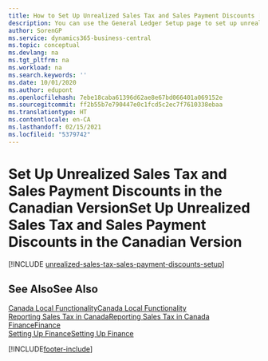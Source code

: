 ```yaml
---
title: How to Set Up Unrealized Sales Tax and Sales Payment Discounts [CA]
description: You can use the General Ledger Setup page to set up unrealized sales tax in the Canadian version. You can also set up maximum correction tax amounts so that you can limit the tax correction amounts that are entered for sales and purchases. This allows you to overwrite the calculated tax when there are rounding differences between what is calculated on the purchase order, and what is calculated on the purchase invoice from the vendor.
author: SorenGP
ms.service: dynamics365-business-central
ms.topic: conceptual
ms.devlang: na
ms.tgt_pltfrm: na
ms.workload: na
ms.search.keywords: ''
ms.date: 10/01/2020
ms.author: edupont
ms.openlocfilehash: 7ebe18caba61396d62ae8e67bd066401a069152e
ms.sourcegitcommit: ff2b55b7e790447e0c1fcd5c2ec7f7610338ebaa
ms.translationtype: HT
ms.contentlocale: en-CA
ms.lasthandoff: 02/15/2021
ms.locfileid: "5379742"
---
```

# <a name="set-up-unrealized-sales-tax-and-sales-payment-discounts-in-the-canadian-version"></a><span data-ttu-id="35d21-105">Set Up Unrealized Sales Tax and Sales Payment Discounts in the Canadian Version</span><span class="sxs-lookup"><span data-stu-id="35d21-105">Set Up Unrealized Sales Tax and Sales Payment Discounts in the Canadian Version</span></span>

[!INCLUDE [unrealized-sales-tax-sales-payment-discounts-setup](../includes/CAMXUS/unrealized-sales-tax-sales-payment-discounts-setup.md)]

## <a name="see-also"></a><span data-ttu-id="35d21-106">See Also</span><span class="sxs-lookup"><span data-stu-id="35d21-106">See Also</span></span>

[<span data-ttu-id="35d21-107">Canada Local Functionality</span><span class="sxs-lookup"><span data-stu-id="35d21-107">Canada Local Functionality</span></span>](canada-local-functionality.md)  
[<span data-ttu-id="35d21-108">Reporting Sales Tax in Canada</span><span class="sxs-lookup"><span data-stu-id="35d21-108">Reporting Sales Tax in Canada</span></span>](ca-sales-tax.md)  
[<span data-ttu-id="35d21-109">Finance</span><span class="sxs-lookup"><span data-stu-id="35d21-109">Finance</span></span>](../../finance.md)  
[<span data-ttu-id="35d21-110">Setting Up Finance</span><span class="sxs-lookup"><span data-stu-id="35d21-110">Setting Up Finance</span></span>](../../finance.md)  


[!INCLUDE[footer-include](../../includes/footer-banner.md)]